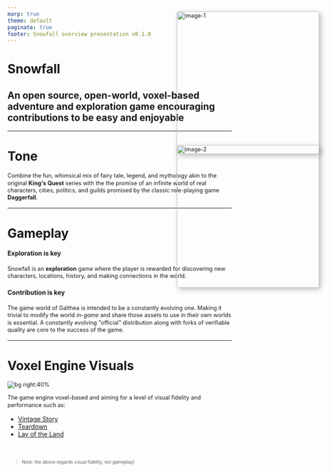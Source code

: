 ```yaml
---
marp: true
theme: default
paginate: true
footer: Snowfall overview presentation v0.1.0
---
```


<!--

This presentation is intended to use Marp https://marp.app/ and specifically the VSCode Marp extension to render its contents.

-->

<!-- paginate: skip -->
<style>
    :root {        
        font-size: 18pt;
    }
    p {
        line-height: 1.3em;
        font-size: 90%;
    }
    blockquote {
        font-size: 80%;
    }

    img[alt^="image-"] {
        float: right;
        position: absolute;
        z-index: 2000;
        right: 32px;
        width: 320px;
        border-radius: 4px;
        box-shadow: 4px 4px 12px rgba(0, 0, 0, 0.25);
    }
    img[alt~="image-1"] { top: 80px; }
    img[alt~="image-2"] { top: 380px; }
</style>

# Snowfall

## An open source, open-world, voxel-based adventure and exploration game encouraging contributions to be easy and enjoyable

---

<style scoped>section > * { width : 60% }</style>

# Tone

Combine the fun, whimsical mix of fairy tale, legend, and mythology akin to the original **King's Quest** series with the the promise of an infinite world of real characters, cities, politics, and guilds promised by the classic role-playing game **Daggerfall**.

![image-1](kings_quest_i.png)
![image-2](daggerfall.png)

---

# Gameplay

<style scoped>section > * { width : 60% }</style>

#### Exploration is key

Snowfall is an **exploration** game where the player is rewarded for discovering new characters, locations, history, and making connections in the world.

#### Contribution is key

The game world of Galthea is intended to be a constantly evolving one. Making it trivial to modify the world _in-game_ and share those assets to use in their own worlds is essential. A constantly evolving "official" distribution along with forks of verifiable quality are core to the success of the game.

---

<style scoped>blockquote{ margin-top: 2rem}</style>

# Voxel Engine Visuals

![bg right:40%](vintage-story.png)

The game engine voxel-based and aiming for a level of visual fidelity and performance such as:

-   [Vintage Story](https://www.vintagestory.at/)
-   [Teardown](https://teardowngame.com/)
-   [Lay of the Land](https://store.steampowered.com/app/2776090/Lay_of_the_Land/)

> Note: the above regards visual fidelity, not gameplay!
